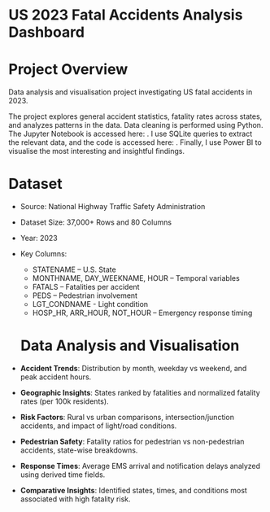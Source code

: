 # US 2023 Fatal Accidents Analysis Dashboard

# Project Overview

Data analysis and visualisation project investigating US fatal accidents in 2023. 

The project explores general accident statistics, fatality rates across states, and analyzes patterns in the data. Data cleaning is performed using Python. The Jupyter Notebook is accessed here: . I use SQLite queries to extract the relevant data, and the code is accessed here: . Finally, I use Power BI to visualise the most interesting and insightful findings.


# Dataset
- Source: National Highway Traffic Safety Administration
- Dataset Size: 37,000+ Rows and 80 Columns
- Year: 2023
- Key Columns:
  - STATENAME – U.S. State
  - MONTHNAME, DAY_WEEKNAME, HOUR – Temporal variables
  - FATALS – Fatalities per accident
  - PEDS – Pedestrian involvement
  - LGT_CONDNAME - Light condition
  - HOSP_HR, ARR_HOUR, NOT_HOUR – Emergency response timing
 
  # Data Analysis and Visualisation

- **Accident Trends**: Distribution by month, weekday vs weekend, and peak accident hours.
- **Geographic Insights**: States ranked by fatalities and normalized fatality rates (per 100k residents).
- **Risk Factors**: Rural vs urban comparisons, intersection/junction accidents, and impact of light/road conditions.
- **Pedestrian Safety**: Fatality ratios for pedestrian vs non-pedestrian accidents, state-wise breakdowns.
- **Response Times**: Average EMS arrival and notification delays analyzed using derived time fields.
- **Comparative Insights**: Identified states, times, and conditions most associated with high fatality risk.


